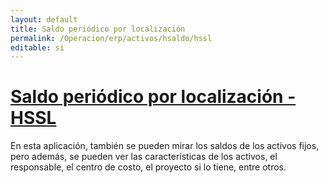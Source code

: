 ```yaml
---
layout: default
title: Saldo periódico por localización
permalink: /Operacion/erp/activos/hsaldo/hssl
editable: si
---
```


# [**Saldo periódico por localización - HSSL**](http://docs.oasiscom.com/Operacion/erp/activos/hsaldo/hssl)

En esta aplicación, también se pueden mirar los saldos de los activos fijos, pero además, se pueden ver las características de los activos, el responsable, el centro de costo, el proyecto si lo tiene, entre otros.  


